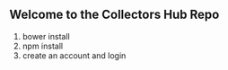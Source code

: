 ## Welcome to the Collectors Hub Repo

1. bower install
2. npm install
3. create an account and login

